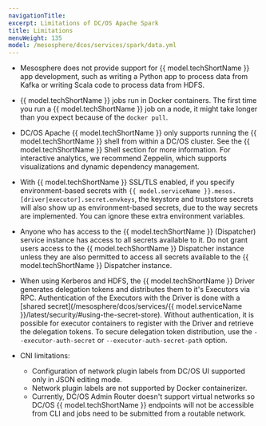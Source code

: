 ```yaml
---
navigationTitle:
excerpt: Limitations of DC/OS Apache Spark
title: Limitations
menuWeight: 135
model: /mesosphere/dcos/services/spark/data.yml
---
```


* Mesosphere does not provide support for {{ model.techShortName }} app development, such as writing a Python app to process data from Kafka or writing Scala code to process data from HDFS.

* {{ model.techShortName }} jobs run in Docker containers. The first time you run a {{ model.techShortName }} job on a node, it might take longer than you expect because of the `docker pull`.

* DC/OS Apache {{ model.techShortName }} only supports running the {{ model.techShortName }} shell from within a DC/OS cluster. See the {{ model.techShortName }} Shell section for more information. For interactive analytics, we recommend Zeppelin, which supports visualizations and dynamic dependency management.

* With {{ model.techShortName }} SSL/TLS enabled, if you specify environment-based secrets with `{{ model.serviceName }}.mesos.[driver|executor].secret.envkeys`, the keystore and truststore secrets will also show up as environment-based secrets, due to the way secrets are implemented. You can ignore these extra environment variables.

* Anyone who has access to the {{ model.techShortName }} (Dispatcher) service instance has access to all secrets available to it. Do not grant users access to the {{ model.techShortName }} Dispatcher instance unless they are also permitted to access all secrets available to the {{ model.techShortName }} Dispatcher instance.

* When using Kerberos and HDFS, the {{ model.techShortName }} Driver generates delegation tokens and distributes them to it's Executors via RPC. Authentication of the Executors with the Driver is done with a [shared secret](/mesosphere/dcos/services/{{ model.serviceName }}/latest/security/#using-the-secret-store). Without authentication, it is possible for executor containers to register with the Driver and retrieve the delegation tokens. To secure delegation token distribution, use the `--executor-auth-secret` or `--executor-auth-secret-path` option.

* CNI limitations:
    * Configuration of network plugin labels from DC/OS UI supported only in JSON editing mode.
    * Network plugin labels are not supported by Docker containerizer.
    * Currently, DC/OS Admin Router doesn't support virtual networks so DC/OS {{ model.techShortName }} endpoints will not be accessible from CLI and jobs need to be submitted from a routable network.
